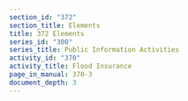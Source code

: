 ```yaml
---
section_id: "372"
section_title: Elements
title: 372 Elements
series_id: "300"
series_title: Public Information Activities
activity_id: "370"
activity_title: Flood Insurance
page_in_manual: 370-3
document_depth: 3
---
```

